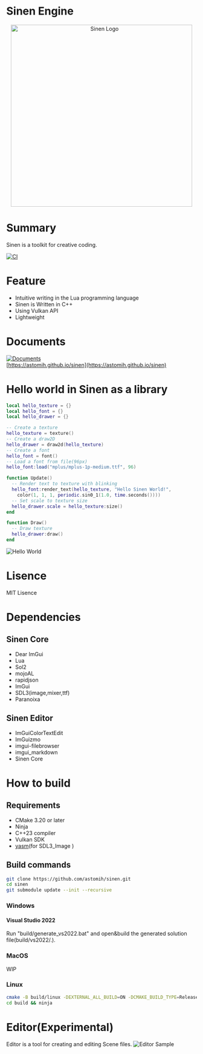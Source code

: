 # Sinen Engine 
<p align="center"><a href="https://astomih.github.io/sinen"><img src="https://raw.githubusercontent.com/astomih/sinen/main/docs/logo/logo_bg_white.png" width="480" alt="Sinen Logo"></a></p>  

# Summary
Sinen is a toolkit for creative coding.  

[![CI](https://github.com/astomih/sinen/actions/workflows/CI.yml/badge.svg)](https://github.com/astomih/sinen/actions/workflows/CI.yml)  
# Feature
- Intuitive writing in the Lua programming language
- Sinen is Written in C++
- Using Vulkan API
- Lightweight

# Documents
[![Documents](https://github.com/astomih/sinen/actions/workflows/documents.yml/badge.svg)](https://github.com/astomih/sinen/actions/workflows/documents.yml)  
[https://astomih.github.io/sinen](https://astomih.github.io/sinen)  

# Hello world in Sinen as a library
``` lua
local hello_texture = {}
local hello_font = {}
local hello_drawer = {}

-- Create a texture
hello_texture = texture()
-- Create a draw2D
hello_drawer = draw2d(hello_texture)
-- Create a font
hello_font = font()
-- Load a font from file(96px)
hello_font:load("mplus/mplus-1p-medium.ttf", 96)

function Update()
  -- Render text to texture with blinking
  hello_font:render_text(hello_texture, "Hello Sinen World!",
    color(1, 1, 1, periodic.sin0_1(1.0, time.seconds())))
  -- Set scale to texture size
  hello_drawer.scale = hello_texture:size()
end

function Draw()
  -- Draw texture
  hello_drawer:draw()
end

```
![Hello World](https://raw.githubusercontent.com/astomih/sinen/main/docs/image/hello_world.png)
# Lisence
 MIT Lisence

# Dependencies 
## Sinen Core
- Dear ImGui
- Lua
- Sol2
- mojoAL
- rapidjson
- ImGui
- SDL3(image,mixer,ttf)
- Paranoixa
## Sinen Editor
- ImGuiColorTextEdit
- ImGuizmo
- imgui-filebrowser
- imgui_markdown
- Sinen Core

# How to build
## Requirements
- CMake 3.20 or later
- Ninja
- C++23 compiler
- Vulkan SDK
- [yasm](https://github.com/yasm/yasm)(for SDL3_Image )
## Build commands
``` bash
git clone https://github.com/astomih/sinen.git
cd sinen
git submodule update --init --recursive
```
### Windows
#### Visual Studio 2022
Run "build/generate_vs2022.bat" and open&build the generated solution file(build/vs2022/.).
### MacOS
WIP

### Linux
``` bash
cmake -B build/linux -DEXTERNAL_ALL_BUILD=ON -DCMAKE_BUILD_TYPE=Release
cd build && ninja
```


# Editor(Experimental)
Editor is a tool for creating and editing Scene files.
![Editor Sample](https://raw.githubusercontent.com/astomih/sinen/main/docs/image/editor_sample.png)  
